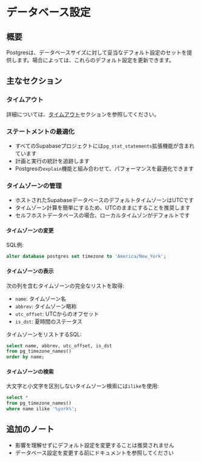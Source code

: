 # データベース設定

## 概要

Postgresは、データベースサイズに対して妥当なデフォルト設定のセットを提供します。場合によっては、これらのデフォルト設定を更新できます。

## 主なセクション

### タイムアウト

詳細については、[タイムアウト](/docs/guides/database/postgres/timeouts)セクションを参照してください。

### ステートメントの最適化

- すべてのSupabaseプロジェクトには`pg_stat_statements`拡張機能が含まれています
- 計画と実行の統計を追跡します
- Postgresの`explain`機能と組み合わせて、パフォーマンスを最適化できます

### タイムゾーンの管理

- ホストされたSupabaseデータベースのデフォルトタイムゾーンはUTCです
- タイムゾーン計算を簡単にするため、UTCのままにすることを推奨します
- セルフホストデータベースの場合、ローカルタイムゾンがデフォルトです

#### タイムゾーンの変更

SQL例:

```sql
alter database postgres set timezone to 'America/New_York';
```

#### タイムゾーンの表示

次の列を含むタイムゾーンの完全なリストを取得:
- `name`: タイムゾーン名
- `abbrev`: タイムゾーン略称
- `utc_offset`: UTCからのオフセット
- `is_dst`: 夏時間のステータス

タイムゾーンをリストするSQL:

```sql
select name, abbrev, utc_offset, is_dst
from pg_timezone_names()
order by name;
```

#### タイムゾーンの検索

大文字と小文字を区別しないタイムゾーン検索には`ilike`を使用:

```sql
select *
from pg_timezone_names()
where name ilike '%york%';
```

## 追加のノート

- 影響を理解せずにデフォルト設定を変更することは推奨されません
- データベース設定を変更する前にドキュメントを参照してください
